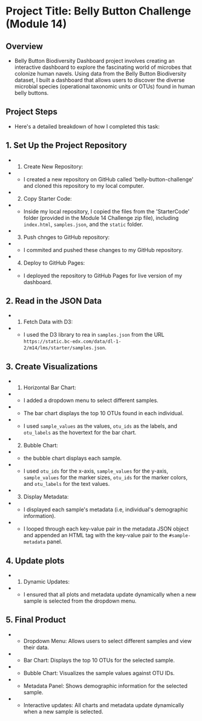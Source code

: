 # Project Title: Belly Button Challenge (Module 14)

## Overview 
* Belly Button Biodiversity Dashboard project involves creating an interactive dashboard to explore the fascinating world of microbes that colonize human navels. Using data from the Belly Button Biodiversity dataset, I built a dashboard that allows users to discover the diverse microbial species (operational taxonomic units or OTUs) found in human belly buttons.

## Project Steps
* Here's a detailed breakdown of how I completed this task:

## 1. Set Up the Project Repository 
* 1. Create New Repository:
* * I created a new repository on GitHub called 'belly-button-challenge' and cloned this repository to my local computer. 

* 2. Copy Starter Code:
* * Inside my local repository, I copied the files from the 'StarterCode' folder (provided in the Module 14 Challenge zip file), including `index.html`, `samples.json`, and the `static` folder. 

* 3. Push chnges to GitHub repository:
* * I commited and pushed these changes to my GitHub repository.

* 4. Deploy to GitHub Pages:
* * I deployed the repository to GitHub Pages for live version of my dashboard. 

## 2. Read in the JSON Data
* 1. Fetch Data with D3:
* * I used the D3 library to rea in `samples.json` from the URL `https://static.bc-edx.com/data/dl-1-2/m14/lms/starter/samples.json`.

## 3. Create Visualizations
* 1. Horizontal Bar Chart:
* * I added a dropdown menu to select different samples.
* * The bar chart displays the top 10 OTUs found in each individual.
* * I used `sample_values` as the values, `otu_ids` as the labels, and `otu_labels` as the hovertext for the bar chart. 
* 2. Bubble Chart:
* *  the bubble chart displays each sample.
* * I used `otu_ids` for the x-axis, `sample_values` for the y-axis, `sample_values` for the marker sizes, `otu_ids` for the marker colors, and `otu_labels` for the text values. 
* 3. Display Metadata: 
* *  I displayed each sample's metadata (i.e, individual's demographic information).
* *  I looped through each key-value pair in the metadata JSON object and appended an HTML tag with the key-value pair to the `#sample-metadata` panel. 

## 4. Update plots
* 1. Dynamic Updates:
* * I ensured that all plots and metadata update dynamically when a new sample is selected from the dropdown menu. 

## 5. Final Product
* *  Dropdown Menu: Allows users to select different samples and view their data. 
* * Bar Chart: Displays the top 10 OTUs for the selected sample. 
* *  Bubble Chart: Visualizes the sample values against OTU IDs. 
* *  Metadata Panel: Shows demographic information for the selected sample. 
* *  Interactive updates: All charts and metadata update dynamically when a new sample is selected.  


 




